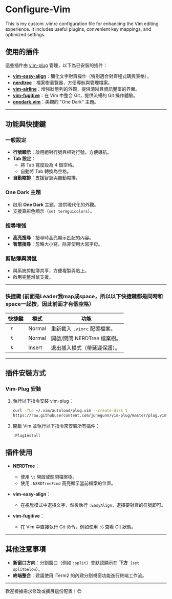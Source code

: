 # Configure-Vim
This is my custom .vimrc configuration file for enhancing the Vim editing experience. It includes useful plugins, convenient key mappings, and optimized settings.

## 使用的插件

這些插件由 [vim-plug](https://github.com/junegunn/vim-plug) 管理，以下為已安裝的插件：

- **[vim-easy-align](https://github.com/junegunn/vim-easy-align)**：簡化文字對齊操作（特別適合對齊程式碼與表格）。
- **[nerdtree](https://github.com/scrooloose/nerdtree)**：檔案樹瀏覽器，方便導航與管理檔案。
- **[vim-airline](https://github.com/vim-airline/vim-airline)**：增強狀態列的外觀，提供清晰且資訊豐富的界面。
- **[vim-fugitive](https://github.com/tpope/vim-fugitive)**：在 Vim 中整合 Git，提供流暢的 Git 操作體驗。
- **[onedark.vim](https://github.com/joshdick/onedark.vim)**：美觀的 "One Dark" 主題。

---

## 功能與快捷鍵

### 一般設定
- **行號顯示**：啟用絕對行號與相對行號，方便導航。
- **Tab 設定**：
  - 將 Tab 寬度設為 4 個空格。
  - 自動將 Tab 轉換為空格。
- **自動縮排**：支援智慧與自動縮排。

### One Dark 主題
- 啟用 **One Dark** 主題，提供現代化的外觀。
- 支援真彩色顯示（`set termguicolors`）。

### 搜尋增強
- **高亮搜尋**：搜尋時高亮顯示匹配的內容。
- **智慧搜尋**：忽略大小寫，除非使用大寫字母。

### 剪貼簿與滑鼠
- 與系統剪貼簿共享，方便複製與貼上。
- 啟用完整滑鼠支援。

---

### 快捷鍵 (前面是Leader我map成space，所以以下快捷鍵都是同時和space一起按，因此前面才有個空格）

| 快捷鍵             | 模式        | 功能                                      |
|--------------------|-------------|-------------------------------------------|
| ` r`               | Normal      | 重新載入 `.vimrc` 配置檔案。              |
| ` t`               | Normal      | 開啟/關閉 NERDTree 檔案樹。               |
| ` k`               | Insert      | 退出插入模式（帶延遲保護）。              |

---

## 插件安裝方式

### Vim-Plug 安裝
1. 執行以下指令安裝 vim-plug：

   ```bash
   curl -fLo ~/.vim/autoload/plug.vim --create-dirs \
   https://raw.githubusercontent.com/junegunn/vim-plug/master/plug.vim
   ```
2. 開啟 Vim 並執行以下指令來安裝所有插件：
   ```vim
   :PlugInstall
   ```
## 插件使用

- **NERDTree**：
  - 使用 `\t` 開啟或關閉檔案樹。
  - 使用 `:NERDTreeFind` 高亮顯示當前檔案的位置。

- **vim-easy-align**：
  - 在視覺模式中選擇文字，然後執行 `:EasyAlign`，選擇要對齊的符號即可。

- **vim-fugitive**：
  - 在 Vim 中直接執行 Git 命令，例如使用 `:G` 查看 Git 狀態。

---

## 其他注意事項

- **新窗口方向**：分割窗口（例如 `:split`）會默認顯示在 **下方**（`set splitbelow`）。
- **終端整合**：建議使用 iTerm2 的內建分割視窗功能進行終端工作流。

---

歡迎根據需求修改或擴展這份配置！😊
